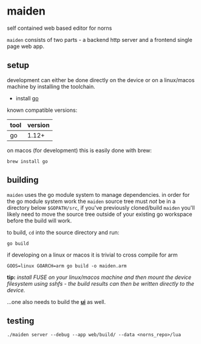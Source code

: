# maiden

self contained web based editor for norns

`maiden` consists of two parts - a backend http server and a frontend single page web app.

## setup

development can either be done directly on the device or on a linux/macos machine by installing the toolchain.

* install [go](https://golang.org)

known compatible versions:

tool | version
-----|---------
go   | 1.12+

on macos (for development) this is easily done with brew:
```
brew install go
```

## building

`maiden` uses the go module system to manage dependencies. in order for the go module system work the `maiden` source tree must *not* be in a directory below `$GOPATH/src`, if you've previously cloned/build `maiden` you'll likely need to move the source tree outside of your existing go workspace before the build will work.

to build, `cd` into the source directory and run:
```
go build
```

if developing on a linux or macos it is trivial to cross compile for arm
```
GOOS=linux GOARCH=arm go build -o maiden.arm
```
**tip:** _install FUSE on your linux/macos machine and then mount the device filesystem using sshfs - the build results can then be written directly to the device._


...one also needs to build the [**ui**](web/README.md) as well.

## testing

```
./maiden server --debug --app web/build/ --data <norns_repo>/lua
```




